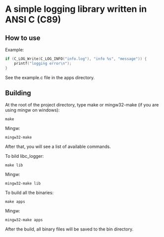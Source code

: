 # A simple logging library written in ANSI C (C89)

## How to use
Example:
```c
if (C_LOG_Write(C_LOG_INFO("info.log"), "info %s", "message")) {
    printf("logging error\n");
}
```
See the example.c file in the apps directory.

## Building
At the root of the project directory, type make or mingw32-make (if you are using mingw on windows):

```shell
make
```
Mingw:
```shell
mingw32-make
```
After that, you will see a list of available commands.

To bild libc_logger:
```shell
make lib
```
Mingw:
```shell
mingw32-make lib
```

To build all the binaries:
```shell
make apps
```
Mingw:
```shell
mingw32-make apps
```
After the build, all binary files will be saved to the bin directory.